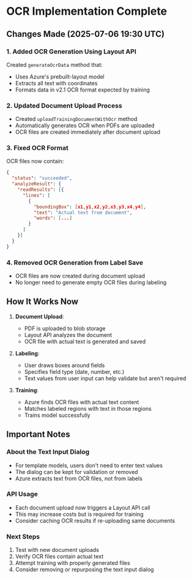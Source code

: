 # OCR Implementation Complete

## Changes Made (2025-07-06 19:30 UTC)

### 1. Added OCR Generation Using Layout API
Created `generateOcrData` method that:
- Uses Azure's prebuilt-layout model
- Extracts all text with coordinates
- Formats data in v2.1 OCR format expected by training

### 2. Updated Document Upload Process
- Created `uploadTrainingDocumentWithOcr` method
- Automatically generates OCR when PDFs are uploaded
- OCR files are created immediately after document upload

### 3. Fixed OCR Format
OCR files now contain:
```json
{
  "status": "succeeded",
  "analyzeResult": {
    "readResults": [{
      "lines": [
        {
          "boundingBox": [x1,y1,x2,y2,x3,y3,x4,y4],
          "text": "Actual text from document",
          "words": [...]
        }
      ]
    }]
  }
}
```

### 4. Removed OCR Generation from Label Save
- OCR files are now created during document upload
- No longer need to generate empty OCR files during labeling

## How It Works Now

1. **Document Upload**:
   - PDF is uploaded to blob storage
   - Layout API analyzes the document
   - OCR file with actual text is generated and saved

2. **Labeling**:
   - User draws boxes around fields
   - Specifies field type (date, number, etc.)
   - Text values from user input can help validate but aren't required

3. **Training**:
   - Azure finds OCR files with actual text content
   - Matches labeled regions with text in those regions
   - Trains model successfully

## Important Notes

### About the Text Input Dialog
- For template models, users don't need to enter text values
- The dialog can be kept for validation or removed
- Azure extracts text from OCR files, not from labels

### API Usage
- Each document upload now triggers a Layout API call
- This may increase costs but is required for training
- Consider caching OCR results if re-uploading same documents

### Next Steps
1. Test with new document uploads
2. Verify OCR files contain actual text
3. Attempt training with properly generated files
4. Consider removing or repurposing the text input dialog